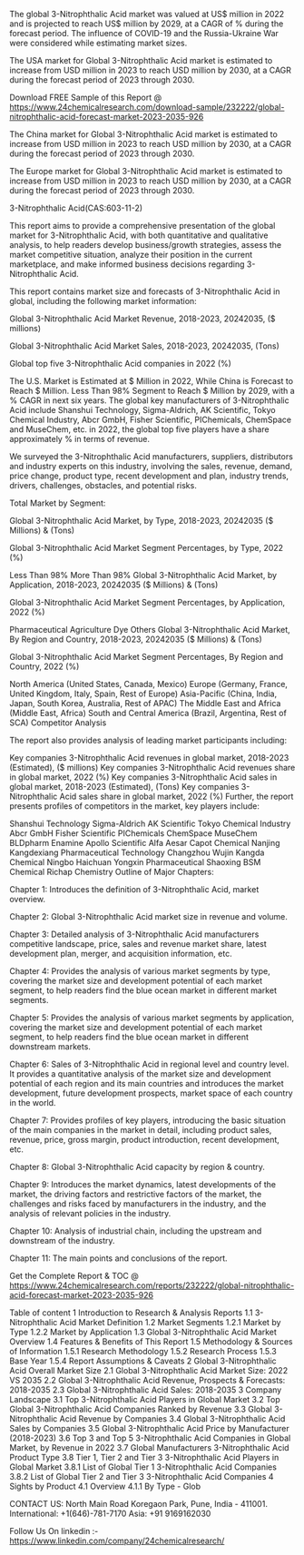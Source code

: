 The global 3-Nitrophthalic Acid market was valued at US$ million in 2022 and is projected to reach US$ million by 2029, at a CAGR of % during the forecast period. The influence of COVID-19 and the Russia-Ukraine War were considered while estimating market sizes.

The USA market for Global 3-Nitrophthalic Acid  market is estimated to increase from USD million in 2023 to reach USD million by 2030, at a CAGR during the forecast period of 2023 through 2030.

Download FREE Sample of this Report @ https://www.24chemicalresearch.com/download-sample/232222/global-nitrophthalic-acid-forecast-market-2023-2035-926

The China market for Global 3-Nitrophthalic Acid  market is estimated to increase from USD million in 2023 to reach USD million by 2030, at a CAGR during the forecast period of 2023 through 2030.

The Europe market for Global 3-Nitrophthalic Acid  market is estimated to increase from USD million in 2023 to reach USD million by 2030, at a CAGR during the forecast period of 2023 through 2030.

3-Nitrophthalic Acid(CAS:603-11-2)

This report aims to provide a comprehensive presentation of the global market for 3-Nitrophthalic Acid, with both quantitative and qualitative analysis, to help readers develop business/growth strategies, assess the market competitive situation, analyze their position in the current marketplace, and make informed business decisions regarding 3-Nitrophthalic Acid.

This report contains market size and forecasts of 3-Nitrophthalic Acid in global, including the following market information:

Global 3-Nitrophthalic Acid Market Revenue, 2018-2023, 20242035, ($ millions)

Global 3-Nitrophthalic Acid Market Sales, 2018-2023, 20242035, (Tons)

Global top five 3-Nitrophthalic Acid companies in 2022 (%)

The U.S. Market is Estimated at $ Million in 2022, While China is Forecast to Reach $ Million.
Less Than 98% Segment to Reach $ Million by 2029, with a % CAGR in next six years.
The global key manufacturers of 3-Nitrophthalic Acid include Shanshui Technology, Sigma-Aldrich, AK Scientific, Tokyo Chemical Industry, Abcr GmbH, Fisher Scientific, PIChemicals, ChemSpace and MuseChem, etc. in 2022, the global top five players have a share approximately % in terms of revenue.

We surveyed the 3-Nitrophthalic Acid manufacturers, suppliers, distributors and industry experts on this industry, involving the sales, revenue, demand, price change, product type, recent development and plan, industry trends, drivers, challenges, obstacles, and potential risks.

Total Market by Segment:

Global 3-Nitrophthalic Acid Market, by Type, 2018-2023, 20242035 ($ Millions) & (Tons)

Global 3-Nitrophthalic Acid Market Segment Percentages, by Type, 2022 (%)

Less Than 98%
More Than 98%
Global 3-Nitrophthalic Acid Market, by Application, 2018-2023, 20242035 ($ Millions) & (Tons)

Global 3-Nitrophthalic Acid Market Segment Percentages, by Application, 2022 (%)

Pharmaceutical
Agriculture
Dye
Others
Global 3-Nitrophthalic Acid Market, By Region and Country, 2018-2023, 20242035 ($ Millions) & (Tons)

Global 3-Nitrophthalic Acid Market Segment Percentages, By Region and Country, 2022 (%)

North America (United States, Canada, Mexico)
Europe (Germany, France, United Kingdom, Italy, Spain, Rest of Europe)
Asia-Pacific (China, India, Japan, South Korea, Australia, Rest of APAC)
The Middle East and Africa (Middle East, Africa)
South and Central America (Brazil, Argentina, Rest of SCA)
Competitor Analysis

The report also provides analysis of leading market participants including:

Key companies 3-Nitrophthalic Acid revenues in global market, 2018-2023 (Estimated), ($ millions)
Key companies 3-Nitrophthalic Acid revenues share in global market, 2022 (%)
Key companies 3-Nitrophthalic Acid sales in global market, 2018-2023 (Estimated), (Tons)
Key companies 3-Nitrophthalic Acid sales share in global market, 2022 (%)
Further, the report presents profiles of competitors in the market, key players include:

Shanshui Technology
Sigma-Aldrich
AK Scientific
Tokyo Chemical Industry
Abcr GmbH
Fisher Scientific
PIChemicals
ChemSpace
MuseChem
BLDpharm
Enamine
Apollo Scientific
Alfa Aesar
Capot Chemical
Nanjing Kangdexiang Pharmaceutical Technology
Changzhou Wujin Kangda Chemical
Ningbo Haichuan Yongxin Pharmaceutical
Shaoxing BSM Chemical
Richap Chemistry
Outline of Major Chapters:

Chapter 1: Introduces the definition of 3-Nitrophthalic Acid, market overview.

Chapter 2: Global 3-Nitrophthalic Acid market size in revenue and volume.

Chapter 3: Detailed analysis of 3-Nitrophthalic Acid manufacturers competitive landscape, price, sales and revenue market share, latest development plan, merger, and acquisition information, etc.

Chapter 4: Provides the analysis of various market segments by type, covering the market size and development potential of each market segment, to help readers find the blue ocean market in different market segments.

Chapter 5: Provides the analysis of various market segments by application, covering the market size and development potential of each market segment, to help readers find the blue ocean market in different downstream markets.

Chapter 6: Sales of 3-Nitrophthalic Acid in regional level and country level. It provides a quantitative analysis of the market size and development potential of each region and its main countries and introduces the market development, future development prospects, market space of each country in the world.

Chapter 7: Provides profiles of key players, introducing the basic situation of the main companies in the market in detail, including product sales, revenue, price, gross margin, product introduction, recent development, etc.

Chapter 8: Global 3-Nitrophthalic Acid capacity by region & country.

Chapter 9: Introduces the market dynamics, latest developments of the market, the driving factors and restrictive factors of the market, the challenges and risks faced by manufacturers in the industry, and the analysis of relevant policies in the industry.

Chapter 10: Analysis of industrial chain, including the upstream and downstream of the industry.

Chapter 11: The main points and conclusions of the report.

Get the Complete Report & TOC @ https://www.24chemicalresearch.com/reports/232222/global-nitrophthalic-acid-forecast-market-2023-2035-926

Table of content
1 Introduction to Research & Analysis Reports
1.1 3-Nitrophthalic Acid Market Definition
1.2 Market Segments
1.2.1 Market by Type
1.2.2 Market by Application
1.3 Global 3-Nitrophthalic Acid Market Overview
1.4 Features & Benefits of This Report
1.5 Methodology & Sources of Information
1.5.1 Research Methodology
1.5.2 Research Process
1.5.3 Base Year
1.5.4 Report Assumptions & Caveats
2 Global 3-Nitrophthalic Acid Overall Market Size
2.1 Global 3-Nitrophthalic Acid Market Size: 2022 VS 2035
2.2 Global 3-Nitrophthalic Acid Revenue, Prospects & Forecasts: 2018-2035
2.3 Global 3-Nitrophthalic Acid Sales: 2018-2035
3 Company Landscape
3.1 Top 3-Nitrophthalic Acid Players in Global Market
3.2 Top Global 3-Nitrophthalic Acid Companies Ranked by Revenue
3.3 Global 3-Nitrophthalic Acid Revenue by Companies
3.4 Global 3-Nitrophthalic Acid Sales by Companies
3.5 Global 3-Nitrophthalic Acid Price by Manufacturer (2018-2023)
3.6 Top 3 and Top 5 3-Nitrophthalic Acid Companies in Global Market, by Revenue in 2022
3.7 Global Manufacturers 3-Nitrophthalic Acid Product Type
3.8 Tier 1, Tier 2 and Tier 3 3-Nitrophthalic Acid Players in Global Market
3.8.1 List of Global Tier 1 3-Nitrophthalic Acid Companies
3.8.2 List of Global Tier 2 and Tier 3 3-Nitrophthalic Acid Companies
4 Sights by Product
4.1 Overview
4.1.1 By Type - Glob

CONTACT US:
North Main Road Koregaon Park, Pune, India - 411001.
International: +1(646)-781-7170
Asia: +91 9169162030

Follow Us On linkedin :- https://www.linkedin.com/company/24chemicalresearch/
